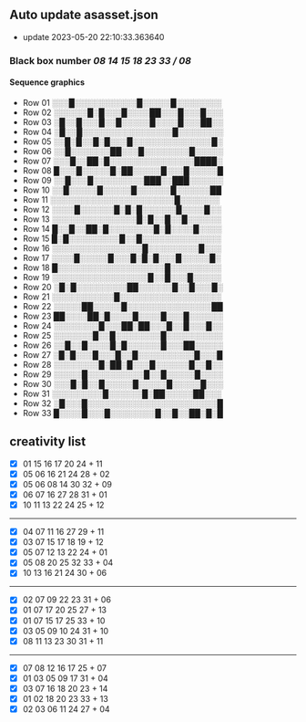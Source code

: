 ## Auto update asasset.json
 - update 2023-05-20 22:10:33.363640
### Black box number *08 14 15 18 23 33 / 08*
#### Sequence graphics
 - Row 01 ░░░█░░░░░░░░░░░█░░░░░█░░░░░░░░
 - Row 02 ░░░░░░█░█░░░█░░░░██░░░█░░░█░░░
 - Row 03 ░█░░█░░░█░░█░░░░░█░░░░█░░░██░░
 - Row 04 ░█░░█░░░░░░░░░░░░░░░░█░░░░░░░░
 - Row 05 ░░█░█░░█░█░░░█░░░░░░░░░░░░░░█░
 - Row 06 ░░█░░░░░░░██░░░█░░░░░░░░█░░░░░
 - Row 07 ░░░█░░██░█░░░░░░░░░░░░░░░████░
 - Row 08 █░░░█░░░░░█░██░░░░░█░░░█░░░░░█
 - Row 09 ░░█░░░█░░░░░░░░░███░░███░░░░░░
 - Row 10 ░░█░░░░░█░░░░░█░░░░░░█░░░░░░██
 - Row 11 ░░░░░░░░░░░░░░░░░░░░░░█░░░░░░░
 - Row 12 ░░░░█░░░░░░█░█░█░░░░░░█░░░░█░░
 - Row 13 ░░░░░░░░░░░░░░░█░█░░█░░█░░░░░░
 - Row 14 █░░█░░██░█░░░░░░░░█░█░░░░█░░░░
 - Row 15 █░█░░░░░░░░░█░░█░░░░░░░░░░░░░░
 - Row 16 ░░░░░░░░░░░░░░░░█░░░░░░░░░█░░░
 - Row 17 ░░░░█░░░░░█░░░█░█░█░░░█░░░░░█░
 - Row 18 █░░░░░░░░░░░░░░░░░░░█░░░░░░░░░
 - Row 19 ░░░░░░░░░░░░░░░░░█░░█░░░█░░░░░
 - Row 20 ░█░█░░░░░░░░░██░░░░░░█░░█░░░█░
 - Row 21 ░░░░░░░░░░░█░░░░░░░░░░░░░░░░░░
 - Row 22 ░░░░░██░░░░░█░░░░░░░░░░░░░░░██
 - Row 23 ██░░░░██░█░░░░█░░░░█░░░█░░░░░░
 - Row 24 ░░░░░░░░█░░░██░██░░░█░░█░░░█░░
 - Row 25 ░░░░░░░█░░█░░░░░░░░█░░░░░░░░░░
 - Row 26 ░░█░░█░░░░█░█░░░░░░█░░░██░░░░░
 - Row 27 ░█░█░░░█░░░█░░█░░░░░░░░░░█░░░█
 - Row 28 ░░░░░░░░█░██░█░░░█░░░░░░█░░█░░
 - Row 29 ░░░░░█░░░░░░░░░░█░░█░░░░░█░░░░
 - Row 30 ░░░█░█░░█░░░░░█░░░░░█░░░░░█░░░
 - Row 31 ░░░░░░░░░█░░░░░░█░██░░░░░██░░░
 - Row 32 ░█░░░█░░░░░░░░░░░░░░░░░░░░░░░█
 - Row 33 █░░░░█░░░█░░░░░░░░█░░█░░██░█░█
## creativity list
- [x] 01 15 16 17 20 24 + 11
- [x] 05 06 16 21 24 28 + 02
- [x] 05 06 08 14 30 32 + 09
- [x] 06 07 16 27 28 31 + 01
- [x] 10 11 13 22 24 25 + 12
---
- [x] 04 07 11 16 27 29 + 11
- [x] 03 07 15 17 18 19 + 12
- [x] 05 07 12 13 22 24 + 01
- [x] 05 08 20 25 32 33 + 04
- [x] 10 13 16 21 24 30 + 06
---
- [x] 02 07 09 22 23 31 + 06
- [x] 01 07 17 20 25 27 + 13
- [x] 01 07 15 17 25 33 + 10
- [x] 03 05 09 10 24 31 + 10
- [x] 08 11 13 23 30 31 + 11
---
- [x] 07 08 12 16 17 25 + 07
- [x] 01 03 05 09 17 31 + 04
- [x] 03 07 16 18 20 23 + 14
- [x] 01 02 18 20 23 33 + 13
- [x] 02 03 06 11 24 27 + 04

